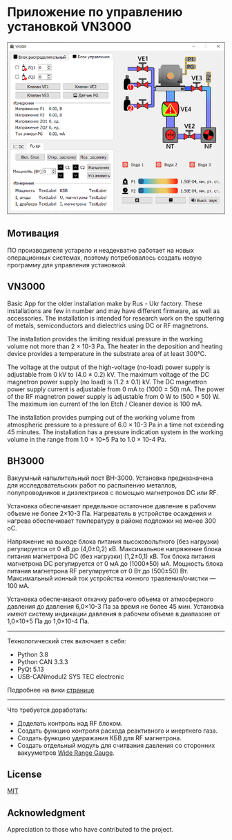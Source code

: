 # Приложение по управлению установкой VN3000
![GUI](https://github.com/Oerdna/VN3000/blob/master/doc/GUI.png?raw=true)

## Мотивация
ПО производителя устарело и неадекватно работает на новых операционных системах, поэтому потребовалось создать новую программу для управления установкой.

## VN3000
Basic App for the older installation make by Rus - Ukr factory. These installations are few in number and may have different firmware, as well as accessories.
The installation is intended for research work on the sputtering of metals, semiconductors and dielectrics using DC or RF magnetrons.

The installation provides the limiting residual pressure in the working volume not more than 2 × 10-3 Pa.
The heater in the deposition and heating device provides a temperature in the substrate area of at least 300°C.

The voltage at the output of the high-voltage (no-load) power supply is adjustable from 0 kV to (4.0 ± 0.2) kV.
The maximum voltage of the DC magnetron power supply (no load) is (1.2 ± 0.1) kV.
The DC magnetron power supply current is adjustable from 0 mA to (1000 ± 50) mA.
The power of the RF magnetron power supply is adjustable from 0 W to (500 ± 50) W.
The maximum ion current of the Ion Etch / Cleaner device is 100 mA.

The installation provides pumping out of the working volume from atmospheric pressure to a pressure of 6.0 × 10-3 Pa in a time not exceeding 45 minutes.
The installation has a pressure indication system in the working volume in the range from 1.0 × 10+5 Pa to 1.0 × 10-4 Pa.

## ВН3000
Вакуумный напылительный пост ВН-3000. Установка предназначена для исследовательских работ по распылению металлов, полупроводников и диэлектриков с помощью магнетронов DC или RF.

Установка обеспечивает предельное остаточное давление в рабочем объеме не более 2×10-3 Па.
Нагреватель в устройстве осаждения и нагрева обеспечивает температуру в районе подложки не менее 300 оС.

Напряжение на выходе блока питания высоковольтного (без нагрузки) регулируется от 0 кВ до (4,0±0,2) кВ.
Максимальное напряжение блока питания магнетрона DC (без нагрузки) (1,2±0,1) кВ.
Ток блока питания магнетрона DC регулируется от 0 мА до (1000±50) мА.
Мощность блока питания магнетрона RF регулируется от 0 Вт до (500±50) Вт.
Максимальный ионный ток устройства ионного травления/очистки — 100 мA.

Установка обеспечивают откачку рабочего объема от атмосферного давления до давления 6,0×10-3 Па за время не более 45 мин.
Установка имеют систему индикации давления в рабочем объеме в диапазоне от 1,0×10+5 Па до 1,0×10-4 Па.

***
Технологический стек включает в себя:
 
- Python 3.8
- Python CAN 3.3.3
- PyQt 5.13
- USB-CANmodul2 SYS TEC electronic 


Подробнее на вики [странице](https://github.com/Oerdna/VN3000/wiki)

***
Что требуется доработать:
- Доделать контроль над RF блоком.
- Создать функцию контроля расхода реактивного и инертнего газа.
- Создать функцию удеражания КБВ для RF магнетрона.
- Создать отдельный модуль для считвания давления со сторонних вакууметров [Wide Range Gauge](https://shop.edwardsvacuum.com/products/r60/list.aspx).

## License
[MIT](https://choosealicense.com/licenses/mit/)

## Acknowledgment
Appreciation to those who have contributed to the project.

